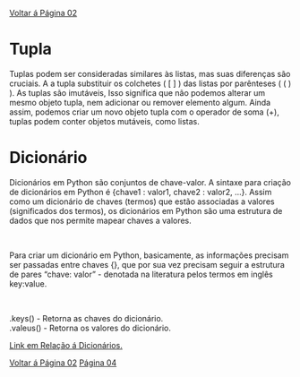 <a href="Outros_Operadores.md" target="_self"  rel="prev">Voltar á Página 02</a>

# Tupla

Tuplas podem ser consideradas similares às listas, mas suas diferenças são cruciais. A a tupla substituir os colchetes ( [ ] ) das listas por parênteses ( ( ) ). As tuplas são imutáveis, Isso significa que não podemos alterar um mesmo objeto tupla, nem adicionar ou remover elemento algum. Ainda assim, podemos criar um novo objeto tupla com o operador de soma (+), tuplas podem conter objetos mutáveis, como listas.

# Dicionário

<p>Dicionários em Python são conjuntos de chave-valor. A sintaxe para criação de dicionários em Python é {chave1 : valor1, chave2 : valor2, …​}. Assim como um dicionário de chaves (termos) que estão associadas a valores (significados dos termos), os dicionários em Python são uma estrutura de dados que nos permite mapear chaves a valores.</p> <br>
<p>Para criar um dicionário em Python, basicamente, as informações precisam ser passadas entre chaves {}, que por sua vez precisam seguir a estrutura de pares “chave: valor” - denotada na literatura pelos termos em inglês key:value.</p><br>

.keys() - Retorna as chaves do dicionário. <br>
.valeus() - Retorna os valores do dicionário. <br>

<a href="https://www.hashtagtreinamentos.com/estruturas-condicionais-no-python?gclid=EAIaIQobChMI8aiIzL3z_QIVGneRCh1Lvgn7EAAYASAAEgKGqPD_BwE" target="_blank">Link em Relação á Dicionários.</a>


<a href="Outros_Operadores.md" target="_self"  rel="prev">Voltar á Página 02</a>
<a href="#" target="_self"  rel="prev">Página 04</a>

